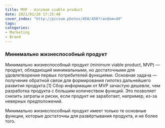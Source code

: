 ```yaml
---
title: MVP - minimum viable product
date: 2021/01/26 17:25:48
cover_index: "http://picsum.photos/450/450?random=49"
tags:
categories:
- Marketing
- Brand
---
```


### Минимально жизнеспособный продукт

<!-- more -->

Минимально жизнеспособный продукт (minimum viable product, MVP) — продукт, обладающий минимальными, но достаточными для удовлетворения первых потребителей функциями. Основная задача — получение обратной связи для формирования гипотез дальнейшего развития продукта.[1] Сбор информации от MVP зачастую дешевле, чем разработка продукта с большим количеством функций. Это позволяет снизить затраты и риски, если продукт не заработает, например, из-за неверных предположений.

Минимально жизнеспособный продукт имеет только те основные функции, которые достаточны для развёртывания продукта, и не более того. 
